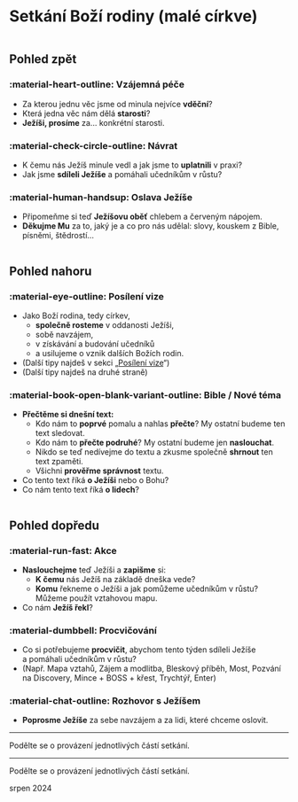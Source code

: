 <script>
  document.querySelector('.md-content').id = "bozi-rodina-main";
  document.querySelector('.md-content').classList.add('three-thirds');
</script>

# Setkání Boží rodiny (malé církve)

<div class="swiper" markdown>
<div class="swiper-pagination"></div>
<div class="column-wrapper swiper-wrapper" markdown>
<div class="column swiper-slide" markdown>

## Pohled zpět

### :material-heart-outline: Vzájemná péče
- Za kterou jednu věc jsme od minula nejvíce **vděční**?
- Která jedna věc nám dělá **starosti**?
- **Ježíši, prosíme** za... konkrétní starosti.

### :material-check-circle-outline: Návrat <span class="nikdy-nevynechej"></span>

- K čemu nás Ježíš minule vedl a jak jsme to **uplatnili** v praxi?
- Jak jsme **sdíleli Ježíše** a pomáhali učedníkům v růstu?

### :material-human-handsup: Oslava Ježíše
- Připomeňme si teď **Ježíšovu oběť** chlebem a červeným nápojem.
- **Děkujme Mu** za to, jaký je a co pro nás udělal: slovy, kouskem z Bible, písněmi, štědrostí…

</div>
<div class="column swiper-slide" markdown>

## Pohled nahoru

### :material-eye-outline: Posílení vize <span class="nikdy-nevynechej"></span>
- Jako Boží rodina, tedy církev,
    - **společně rosteme** v oddanosti Ježíši,
    - sobě navzájem,
    - v získávání a budování učedníků
    - a usilujeme o vznik dalších Božích rodin.
- <span class="screen-only">(Další tipy najdeš v sekci „[Posílení vize](posileni-vize.md)“)</span>
- <span class="print-only">(Další tipy najdeš na druhé straně)</span>

### :material-book-open-blank-variant-outline: Bible / Nové téma
- **Přečtěme si dnešní text:**
    - Kdo nám to **poprvé** pomalu a nahlas **přečte**? My ostatní budeme ten text sledovat.
    - Kdo nám to **přečte podruhé**? My ostatní budeme jen **naslouchat**.
    - Nikdo se teď nedívejme do textu a zkusme společně **shrnout** ten text zpaměti.
    - Všichni **prověřme správnost** textu.
- Co tento text říká **o Ježíši** nebo o Bohu?
- Co nám tento text říká **o lidech**?


</div>
<div class="column swiper-slide" markdown>

## Pohled dopředu

### :material-run-fast: Akce <span class="nikdy-nevynechej"></span>
- **Naslouchejme** teď Ježíši a **zapišme** si:
    - **K čemu** nás Ježíš na základě dneška vede?
    - **Komu** řekneme o Ježíši a jak pomůžeme učedníkům v růstu?  Můžeme použít vztahovou mapu.
- Co nám **Ježíš řekl**?

### :material-dumbbell: Procvičování <span class="nikdy-nevynechej"></span>
- Co si potřebujeme **procvičit**, abychom tento týden sdíleli Ježíše a pomáhali učedníkům v růstu?
- (Např. Mapa vztahů, Zájem a modlitba, Bleskový příběh, Most, Pozvání na Discovery, Mince + BOSS + křest, Trychtýř, Enter)

### :material-chat-outline: Rozhovor s Ježíšem
- **Poprosme Ježíše** za sebe navzájem a za lidi, které chceme oslovit.

<div class="paticka-narrow" markdown>
<hr>
Podělte se o provázení jednotlivých částí setkání.
</div>

</div>
</div>
</div>

<div class="paticka-wide" markdown>
<hr>
Podělte se o provázení jednotlivých částí setkání.
<p class="print-only">srpen 2024</p>
</div>

